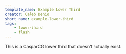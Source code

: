 ```yaml
---
template_name: Example Lower Third
creator: Caleb Denio
short_name: example-lower-third
tags:
    - lower-third
    - flash
---
```


This is a CasparCG lower third that doesn't actually exist.